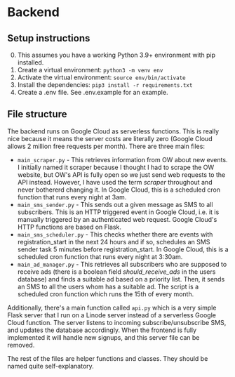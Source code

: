 # Backend

## Setup instructions

0. This assumes you have a working Python 3.9+ environment with pip installed.
1. Create a virtual environment: `python3 -m venv env`
2. Activate the virtual environment: `source env/bin/activate`
3. Install the dependencies: `pip3 install -r requirements.txt`
4. Create a .env file. See .env.example for an example.

## File structure

The backend runs on Google Cloud as serverless functions. This is really nice because it means the server costs are literally zero (Google Cloud allows 2 million free requests per month). There are three main files:

- `main_scraper.py` - This retrieves information from OW about new events. I initially named it scraper because I thought I had to scrape the OW website, but OW's API is fully open so we just send web requests to the API instead. However, I have used the term _scraper_ throughout and never bothererd changing it. In Google Cloud, this is a scheduled cron function that runs every night at 3am.
- `main_sms_sender.py` - This sends out a given message as SMS to all subscribers. This is an HTTP triggered event in Google Cloud, i.e. it is manually triggered by an authenticated web request. Google Cloud's HTTP functions are based on Flask.
- `main_sms_scheduler.py` - This checks whether there are events with registration_start in the next 24 hours and if so, schedules an SMS sender task 5 minutes before registration_start. In Google Cloud, this is a scheduled cron function that runs every night at 3:30am.
- `main_ad_manager.py` - This retrieves all subscribers who are supposed to receive ads (there is a boolean field _should_receive_ads_ in the users database) and finds a suitable ad based on a priority list. Then, it sends an SMS to all the users whom has a suitable ad. The script is a scheduled cron function which runs the 15th of every month.

Additionally, there's a main function called `api.py` which is a very simple Flask server that I run on a Linode server instead of a serverless Google Cloud function. The server listens to incoming subscribe/unsubscribe SMS, and updates the database accordingly. When the frontend is fully implemented it will handle new signups, and this server file can be removed.

The rest of the files are helper functions and classes. They should be named quite self-explanatory.
